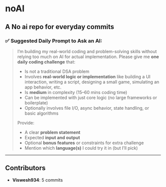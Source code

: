 # noAI
A No ai repo for everyday commits
---

### ✅ Suggested Daily Prompt to Ask an AI:

> I’m building my real-world coding and problem-solving skills without relying too much on AI for actual implementation. Please give me **one daily coding challenge** that:
>
> * Is not a traditional DSA problem
> * Involves **real-world logic or implementation** like building a UI interaction, writing a script, designing a small game, simulating an app behavior, etc.
> * Is **medium** in complexity (15–60 mins coding time)
> * Can be implemented with just core logic (no large frameworks or boilerplate)
> * Optionally involves file I/O, async behavior, state handling, or basic algorithms
>
> Provide:
>
> * A clear **problem statement**
> * Expected **input and output**
> * Optional **bonus features** or constraints for extra challenge
> * Mention which **language(s)** I could try it in (but I’ll pick)

---

## Contributors

<!-- commit scores -->
- **Viswesh934**: 5 commits
<!-- /commit scores -->
